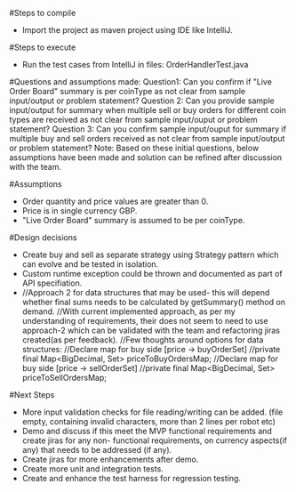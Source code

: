 #Steps to compile
-	Import the project as maven project using IDE like IntelliJ.

#Steps to execute
-	Run the test cases from IntelliJ in files:
	OrderHandlerTest.java

#Questions and assumptions made:
Question1:
Can you confirm if "Live Order Board" summary is per coinType as not clear from sample input/output or problem statement?
Question 2:
Can you provide sample input/output for summary when multiple sell or buy orders for different coin types are received as not clear from sample input/ouput or problem statement?
Question 3:
Can you confirm sample input/ouput for summary if multiple buy and sell orders received as not clear from sample input/output or problem statement?
Note: Based on these initial questions, below assumptions have been made and solution can be refined after discussion with the team.

#Assumptions
- Order quantity and price values are greater than 0.
- Price is in single currency GBP.
- "Live Order Board" summary is assumed to be per coinType.

#Design decisions
-  Create buy and sell as separate strategy using Strategy pattern which can evolve and be tested in isolation.
-  Custom runtime exception could be thrown and documented as part of API specifiation.
-
    //Approach 2 for data structures that may be used- this will depend whether final sums needs to be calculated by getSummary() method on demand.
    //With current implemented approach, as per my understanding of requirements, their does not seem to need to use approach-2 which can be validated with the team and refactoring jiras created(as per feedback).
    //Few thoughts around options for data structures:
    //Declare map for buy side  [price ->  buyOrderSet]
    //private final Map<BigDecimal, Set<Order>> priceToBuyOrdersMap;
    //Declare map for buy side  [price ->  sellOrderSet]
    //private final Map<BigDecimal, Set<Order>> priceToSellOrdersMap;

#Next Steps
-	More input validation checks for file reading/writing can be added. (file empty, containing invalid characters, more than 2 lines per robot etc)
-	Demo and discuss if this meet the MVP functional requirements and create jiras for any non- functional requirements, on currency aspects(if any) that needs to be addressed (if any).
-	Create jiras for more enhancements after demo.
-   Create more unit and integration tests.
-	Create and enhance the test harness for regression testing.


